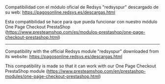 Compatibilidad con el módulo oficial de Redsys "redsyspur" descargado de su web: https://pagosonline.redsys.es/descargas.html

Esta compatibilidad se hace para que pueda funcionar con nuestro módulo One Page Checkout PrestaShop (https://www.presteamshop.com/es/modulos-prestashop/one-page-checkout-prestashop.html)

-------------------------------------------------------------

Compatibility with the official Redsys module "redsyspur" downloaded from its website: https://pagosonline.redsys.es/descargas.html

This compatibility is made so that it can work with our One Page Checkout PrestaShop module (https://www.presteamshop.com/en/prestashop-modules/one-page-checkout-prestashop.html)
